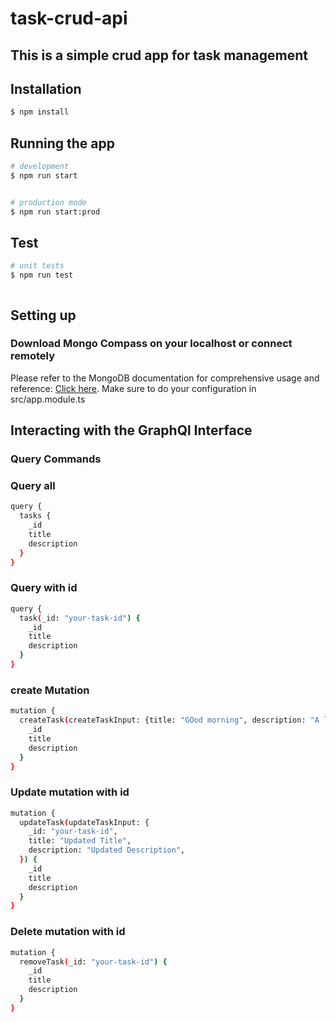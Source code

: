 # task-crud-api


## This is a simple crud app for task management

## Installation

```bash
$ npm install
```

## Running the app

```bash
# development
$ npm run start


# production mode
$ npm run start:prod
```

## Test

```bash
# unit tests
$ npm run test



```
## Setting up

### Download Mongo Compass on your localhost or connect remotely
Please refer to the MongoDB documentation for comprehensive usage and reference: [Click here](https://docs.mongodb.com/).
Make sure to do your configuration in src/app.module.ts


## Interacting with the GraphQl Interface

### Query Commands

### Query all

```bash
query {
  tasks {
    _id
    title
    description
  }
}
```

### Query with id

```bash
query {
  task(_id: "your-task-id") {
    _id
    title
    description
  }
}
```


### create Mutation

```bash
mutation {
  createTask(createTaskInput: {title: "GOod morning", description: "A little chores"}) {
    _id
    title
    description
  }
}
```


### Update mutation with id

```bash
mutation {
  updateTask(updateTaskInput: {
    _id: "your-task-id",
    title: "Updated Title",
    description: "Updated Description",
  }) {
    _id
    title
    description
  }
}
```

### Delete mutation with id

```bash
mutation {
  removeTask(_id: "your-task-id") {
    _id
    title
    description
  }
}
```

